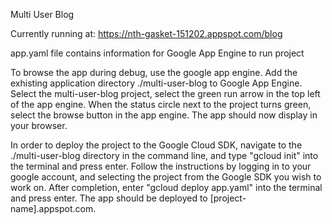 Multi User Blog

Currently running at: https://nth-gasket-151202.appspot.com/blog

app.yaml file contains information for Google App Engine to run project

To browse the app during debug, use the google app engine. Add the exhisting application directory ./multi-user-blog to Google App Engine. 
Select the multi-user-blog project, select the green run arrow in the top left of the app engine. When the status circle next to the 
project turns green, select the browse button in the app engine. The app should now display in your browser.

In order to deploy the project to the Google Cloud SDK, navigate to the ./multi-user-blog directory in the command line, and type
"gcloud init" into the terminal and press enter. Follow the instructions by logging in to your google account, and selecting the project
from the Google SDK you wish to work on. After completion, enter "gcloud deploy app.yaml" into the terminal and press enter. The app should
be deployed to [project-name].appspot.com.
